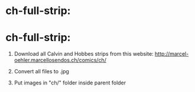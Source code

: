 # ch-full-strip:
# ch-full-strip:

1) Download all Calvin and Hobbes strips from this website:
http://marcel-oehler.marcellosendos.ch/comics/ch/

2) Convert all files to .jpg

3) Put images in "ch/" folder inside parent folder
